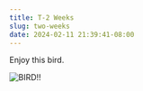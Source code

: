 ```yaml
---
title: T-2 Weeks
slug: two-weeks
date: 2024-02-11 21:39:41-08:00
---
```


Enjoy this bird.

![BIRD!!](bird.png)